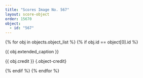 ```yaml
---
title: "Scores Image No. 567"
layout: score-object
order: 15670
object:
  - id: "567"
---
```


{% for obj in objects.object_list %}
{% if obj.id == object[0].id %}

{{ obj.extended_caption }}

{{ obj.credit }} {.object-credit}

{% endif %}
{% endfor %}
